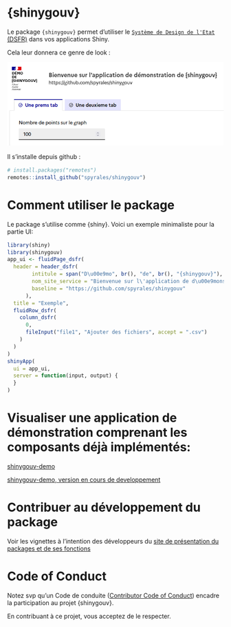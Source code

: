 
<!-- README.md is generated from README.Rmd. Please edit that file -->

# {shinygouv}

Le package `{shinygouv}` permet d’utiliser le
[`Système de Design de l'Etat`
(DSFR)](https://www.systeme-de-design.gouv.fr/) dans vos applications
Shiny.

Cela leur donnera ce genre de look :

![](man/figures/look_dsfr.png)

Il s’installe depuis github :

``` r
# install.packages("remotes")
remotes::install_github("spyrales/shinygouv")
```

# Comment utiliser le package

Le package s’utilise comme {shiny}. Voici un exemple minimaliste pour la
partie UI:

``` r
library(shiny)
library(shinygouv)
app_ui <- fluidPage_dsfr(
  header = header_dsfr(
        intitule = span("D\u00e9mo", br(), "de", br(), "{shinygouv}"),
        nom_site_service = "Bienvenue sur l\'application de d\u00e9monstration de {shinygouv}",
        baseline = "https://github.com/spyrales/shinygouv"
      ),
  title = "Exemple",
  fluidRow_dsfr(
    column_dsfr(
      0,
      fileInput("file1", "Ajouter des fichiers", accept = ".csv")
    )
  )
)
shinyApp(
  ui = app_ui,
  server = function(input, output) {
  }
)
```

# Visualiser une application de démonstration comprenant les composants déjà implémentés:

[shinygouv-demo](https://ssm-ecologie.shinyapps.io/shinygouv-demo/)

[shinygouv-demo, version en cours de
developpement](https://ssm-ecologie.shinyapps.io/shinygouv-demo-dev/)

# Contribuer au développement du package

Voir les vignettes à l’intention des développeurs du [site de
présentation du packages et de ses
fonctions](https://spyrales.github.io/shinygouv/articles/index.html)

# Code of Conduct

Notez svp qu’un Code de conduite ([Contributor Code of
Conduct](https://spyrales.github.io/shinygouv/CODE_OF_CONDUCT.html))
encadre la participation au projet {shinygouv}.

En contribuant à ce projet, vous acceptez de le respecter.
